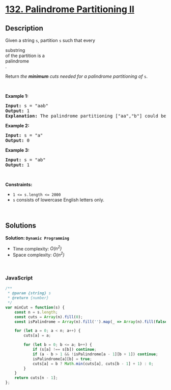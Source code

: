 # [132. Palindrome Partitioning II](https://leetcode.com/problems/palindrome-partitioning-ii)

## Description

<div class="elfjS" data-track-load="description_content"><p>Given a string <code>s</code>, partition <code>s</code> such that every <span data-keyword="substring-nonempty" class=" cursor-pointer relative text-dark-blue-s text-sm"><div class="popover-wrapper inline-block" data-headlessui-state=""><div><div aria-expanded="false" data-headlessui-state="" id="headlessui-popover-button-:rv:"><div>substring</div></div><div style="position: fixed; z-index: 40; inset: 0px auto auto 0px; transform: translate(348px, 183px);"></div></div></div></span> of the partition is a <span data-keyword="palindrome-string" class=" cursor-pointer relative text-dark-blue-s text-sm"><div class="popover-wrapper inline-block" data-headlessui-state=""><div><div aria-expanded="false" data-headlessui-state="" id="headlessui-popover-button-:r11:"><div>palindrome</div></div><div style="position: fixed; z-index: 40; inset: 0px auto auto 0px; transform: translate(543px, 183px);"></div></div></div></span>.</p>

<p>Return <em>the <strong>minimum</strong> cuts needed for a palindrome partitioning of</em> <code>s</code>.</p>

<p>&nbsp;</p>
<p><strong class="example">Example 1:</strong></p>

<pre><strong>Input:</strong> s = "aab"
<strong>Output:</strong> 1
<strong>Explanation:</strong> The palindrome partitioning ["aa","b"] could be produced using 1 cut.
</pre>

<p><strong class="example">Example 2:</strong></p>

<pre><strong>Input:</strong> s = "a"
<strong>Output:</strong> 0
</pre>

<p><strong class="example">Example 3:</strong></p>

<pre><strong>Input:</strong> s = "ab"
<strong>Output:</strong> 1
</pre>

<p>&nbsp;</p>
<p><strong>Constraints:</strong></p>

<ul>
	<li><code>1 &lt;= s.length &lt;= 2000</code></li>
	<li><code>s</code> consists of lowercase English letters only.</li>
</ul>
</div>

<p>&nbsp;</p>

## Solutions

**Solution: `Dynamic Programming`**
- Time complexity: <em>O(n<sup>2</sup>)</em>
- Space complexity: <em>O(n<sup>2</sup>)</em>

<p>&nbsp;</p>

### **JavaScript**

```js
/**
 * @param {string} s
 * @return {number}
 */
var minCut = function(s) {
    const n = s.length;
    const cuts = Array(n).fill(0);
    const isPalindrome = Array(n).fill('').map(_ => Array(n).fill(false));

    for (let a = 0; a < n; a++) {
        cuts[a] = a;

        for (let b = 0; b <= a; b++) {
            if (s[a] !== s[b]) continue;
            if (a - b > 1 && !isPalindrome[a - 1][b + 1]) continue;
            isPalindrome[a][b] = true;
            cuts[a] = b ? Math.min(cuts[a], cuts[b - 1] + 1) : 0;
        }
    }
    return cuts[n - 1];
};
```
